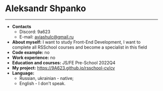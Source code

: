 # Aleksandr Shpanko
*********
* **Contacts**
    + Discord: 9a623
    + E-mail: aviashulc@gmail.ru
* **About myself:**
I want to study Front-End Development, I want to complete all RSSchool courses and become a specialist in this field
* **Code example:** no
* **Work experience:** no
* **Education and courses:** JS/FE Pre-School 2022Q4
* **My project:** https://9A623.github.io/rsschool-cv/cv
* **Language:** 
    + Russian, ukrainian - native;
    + English - I don't speak.
